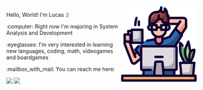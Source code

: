 <img src="icon.png" width="200px" min-width="200px" max-width="200px" align="right" alt="little dude">

<p align="left"> 
  Hello, World! I'm Lucas :)
 </p>

<p align="left">
  :computer: Right now I'm majoring in System Analysis and Development
</p>

<p align="left">
:eyeglasses: I'm very interested in learning new languages, coding, math, videogames and boardgames
</p>

<p align="left">
  :mailbox_with_mail: You can reach me here:
</p>

<p align="left">
  <a href="mailto: tech.lucas.fernandes@proton.me" alt="Gmail">
  <img src="https://img.shields.io/badge/ProtonMail-8B89CC?style=for-the-badge&logo=protonmail&logoColor=white" /></a>

  <a href="https://www.linkedin.com/in/lucass-f/" target="_blank" alt="Linkedin">
  <img src="https://img.shields.io/badge/LinkedIn-0077B5?style=for-the-badge&logo=linkedin&logoColor=white" /></a>
</p>  

